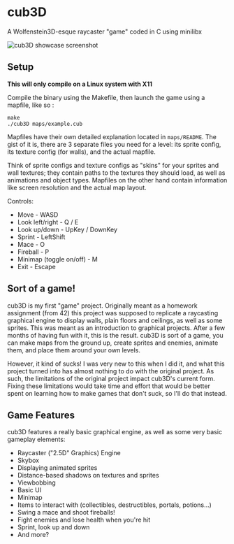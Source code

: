 # cub3D
A Wolfenstein3D-esque raycaster "game" coded in C using minilibx

![cub3D showcase screenshot](https://github.com/NeronTheTyrant/cub3D/blob/main/screenshot.png)

## Setup

**This will only compile on a Linux system with X11**

Compile the binary using the Makefile, then launch the game using a mapfile, like so :
```
make
./cub3D maps/example.cub
```
Mapfiles have their own detailed explanation located in `maps/README`.
The gist of it is, there are 3 separate files you need for a level: its sprite config, its texture config (for walls), and the actual mapfile. 

Think of sprite configs and texture configs as "skins" for your sprites and wall textures; they contain paths to the textures they should load, as well as animations and object types.
Mapfiles on the other hand contain information like screen resolution and the actual map layout.

Controls:
- Move - WASD
- Look left/right - Q / E
- Look up/down - UpKey / DownKey
- Sprint - LeftShift
- Mace - O
- Fireball - P
- Minimap (toggle on/off) - M
- Exit - Escape

## Sort of a game!

cub3D is my first "game" project. Originally meant as a homework assignment (from 42) this project was supposed to replicate a raycasting graphical engine to display walls, plain floors and ceilings, as well as some sprites. This was meant as an introduction to graphical projects.
After a few months of having fun with it, this is the result. cub3D is sort of a game, you can make maps from the ground up, create sprites and enemies, animate them, and place them around your own levels.

However, it kind of sucks! I was very new to this when I did it, and what this project turned into has almost nothing to do with the original project. As such, the limitations of the original project impact cub3D's current form. Fixing these limitations would take time and effort that would be better spent on learning how to make games that don't suck, so I'll do that instead.

## Game Features

cub3D features a really basic graphical engine, as well as some very basic gameplay elements:

- Raycaster ("2.5D" Graphics) Engine
- Skybox
- Displaying animated sprites
- Distance-based shadows on textures and sprites
- Viewbobbing
- Basic UI
- Minimap
- Items to interact with (collectibles, destructibles, portals, potions...)
- Swing a mace and shoot fireballs!
- Fight enemies and lose health when you're hit
- Sprint, look up and down
- And more?
